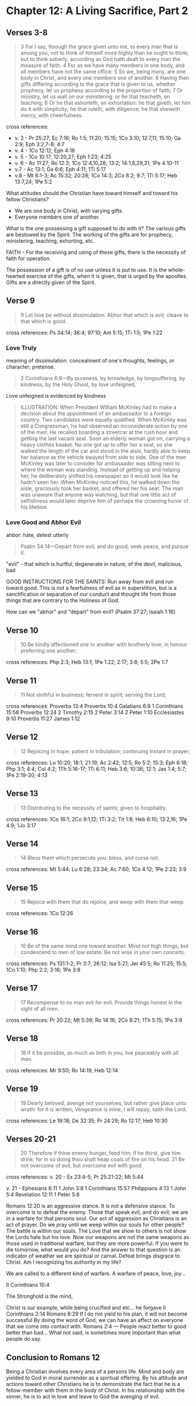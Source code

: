# Chapter 12: A Living Sacrifice, Part 2

## Verses 3-8

> 3 For I say, through the grace given unto me, to every man that is among you, not to think of himself more highly than he ought to think; but to think soberly, according as God hath dealt to every man the measure of faith. 4 For as we have many members in one body, and all members have not the same office: 5 So we, being many, are one body in Christ, and every one members one of another. 6 Having then gifts differing according to the grace that is given to us, whether prophecy, let us prophesy according to the proportion of faith; 7 Or ministry, let us wait on our ministering: or he that teacheth, on teaching; 8 Or he that exhorteth, on exhortation: he that giveth, let him do it with simplicity; he that ruleth, with diligence; he that sheweth mercy, with cheerfulness.

cross references:

- v. 3 - Pr 25:27; Ec 7:16; Ro 1:5; 11:20; 15:15; 1Co 3:10; 12:7,11; 15:10; Ga 2:9; Eph 3:2,7-8; 4:7
- v. 4 - 1Co 12:12; Eph 4:16
- v. 5 - 1Co 10:17; 12:20,27; Eph 1:23; 4:25
- v. 6 - Ac 11:27; Ro 12:3; 1Co 12:4,10,28; 13:2; 14:1,6,29,31; 1Pe 4:10-11
- v.7 - Ac 13:1; Ga 6:6; Eph 4:11; 1Ti 5:17
- v.8 - Mt 6:1-3; Ac 15:32; 20:28; 1Co 14:3; 2Co 8:2; 9:7; 1Ti 5:17; Heb 13:7,24; 1Pe 5:2

What attitudes should the Christian have toward himself and toward his fellow Christians?

- We are one body in Christ, with varying gifts.
- Everyone members one of another.

What is the one possessing a gift supposed to do with it? The various gifts are bestowed by the Spirit. The working of the gifts are for prophecy, ministering, teaching, exhorting, etc.

FAITH - For the receiving and using of these gifts, there is the necessity of faith for operation.

The possession of a gift is of no use unless it is put to use. It is the whole-hearted exercise of the gifts, when it is given, that is urged by the apostles. Gifts are a directly given of the Spirit.

## Verse 9

> 9 Let love be without dissimulation. Abhor that which is evil; cleave to that which is good.

cross references: Ps 34:14; 36:4; 97:10; Am 5:15; 1Ti 1:5; 1Pe 1:22

### Love Truly

meaning of dissimulation: concealment of one's thoughts, feelings, or character; pretense.

> 2 Corinthians 6:6&mdash;By pureness, by knowledge, by longsuffering, by kindness, by the Holy Ghost, by love unfeigned,

Love unfeigned is evidenced by kindness

>ILLUSTRATION: When President William McKinley had to make a decision about the appointment of an ambassador to a foreign country. Two candidates were equally qualified. When McKinley was still a Congressman, he had observed an inconsiderate action by one of the men. He recalled boarding a streetcar at the rush hour and getting the last vacant seat. Soon an elderly woman got on, carrying a heavy clothes basket. No one got up to offer her a seat, so she walked the length of the car and stood in the aisle, hardly able to keep her balance as the vehicle swayed from side to side. One of the men McKinley was later to consider for ambassador was sitting next to where the woman was standing. Instead of getting up and helping her, he deliberately shifted his newspaper so it would look like he hadn’t seen her. When McKinley noticed this, he walked down the aisle, graciously took her basket, and offered her his seat. The man was unaware that anyone was watching, but that one little act of selfishness would later deprive him of perhaps the crowning honor of his lifetime.

### Love Good and Abhor Evil

ahbor: hate, detest utterly 

> Psalm 34:14&mdash;Depart from evil, and do good; seek peace, and pursue it.

"evil" - that which is hurtful, degenerate in nature, of the devil, malicious, bad

GOOD INSTRUCTIONS FOR THE SAINTS: Run away from evil and run toward good. This is not a fearfulness of evil as in superstition, but is a sanctification or separation of our conduct and thought life from those things that are contrary to the Holiness of God.

How can we "abhor" and "depart" from evil? (Psalm 37:27; Isaiah 1:16)

## Verse 10

> 10 Be kindly affectioned one to another with brotherly love; in honour preferring one another;

cross references: Php 2:3; Heb 13:1; 1Pe 1:22; 2:17; 3:8; 5:5; 2Pe 1:7

## Verse 11

> 11 Not slothful in business; fervent in spirit; serving the Lord;

cross references: Proverbs 13:4 Proverbs 10:4 Galatians 6:9 1 Corinthians 15:58 Proverbs 12:24 2 Timothy 2:15 2 Peter 3:14 2 Peter 1:10 Ecclesiastes 9:10 Proverbs 11:27 James 1:12 

## Verse 12

> 12 Rejoicing in hope; patient in tribulation; continuing instant in prayer;

cross references: Lu 10:20; 18:1; 21:19; Ac 2:42; 12:5; Ro 5:2; 15:3; Eph 6:18; Php 3:1; 4:4; Col 4:2; 1Th 5:16-17; 1Ti 6:11; Heb 3:6; 10:36; 12:1; Jas 1:4; 5:7; 1Pe 2:19-20; 4:13

## Verse 13

> 13 Distributing to the necessity of saints; given to hospitality.

cross references: 1Co 16:1; 2Co 9:1,12; 1Ti 3:2; Tit 1:8; Heb 6:10; 13:2,16; 1Pe 4:9; 1Jo 3:17

## Verse 14

> 14 Bless them which persecute you: bless, and curse not.

cross references: Mt 5:44; Lu 6:28; 23:34; Ac 7:60; 1Co 4:12; 1Pe 2:23; 3:9

## Verse 15

> 15 Rejoice with them that do rejoice, and weep with them that weep.

cross references: 1Co 12:26

## Verse 16

> 16 Be of the same mind one toward another. Mind not high things, but condescend to men of low estate. Be not wise in your own conceits.

cross references: Ps 131:1-2; Pr 3:7; 26:12; Isa 5:21; Jer 45:5; Ro 11:25; 15:5; 1Co 1:10; Php 2:2; 3:16; 1Pe 3:8

## Verse 17

> 17 Recompense to no man evil for evil. Provide things honest in the sight of all men.

cross references: Pr 20:22; Mt 5:39; Ro 14:16; 2Co 8:21; 1Th 5:15; 1Pe 3:9

## Verse 18

> 18 If it be possible, as much as lieth in you, live peaceably with all men.

cross references: Mr 9:50; Ro 14:19; Heb 12:14

## Verse 19

> 19 Dearly beloved, avenge not yourselves, but rather give place unto wrath: for it is written, Vengeance is mine; I will repay, saith the Lord.

cross references: Le 19:18; De 32:35; Pr 24:29; Ro 12:17; Heb 10:30

## Verses 20-21

> 20 Therefore if thine enemy hunger, feed him; if he thirst, give him drink: for in so doing thou shalt heap coals of fire on his head. 21 Be not overcome of evil, but overcome evil with good. 

cross references:  v. 20 - Ex 23:4-5; Pr 25:21-22; Mt 5:44

v. 21 - Ephesians 6:11 1 John 3:8 1 Corinthians 15:57 Philippians 4:13 1 John 5:4 Revelation 12:11 1 Peter 5:8 

Romans 12:20 is an aggressive stance. It is not a defensive stance. 
To overcome is to defeat the enemy. Those that speak evil, and do evil; we are in a warfare for that persons soul. 
Our act of aggression as Christians is an act of prayer. 
Do we pray until we weep within our souls for other people? The battle is within our souls. The Love that we show to others is not show the Lords hate but his love. Now our weapons are not the same weapons as those used in traditional warfare, but they are more powerful. 
If you were to die tomorrow, what would you do? And the answer to that question is an indicator of weather we are spiritual or carnal. 
Defeat brings disgrace to Christ. Am I recognizing his authority in my life? 

We are called to a different kind of warfare. A warfare of peace, love, joy&hellip; 

II Corinthians 10:4

The Stronghold is the mind, 

Christ is our example, while being crucified and etc&hellip; he forgave 
II Corinthians 2:14
Romans 8:29 If I do not yield to his plan, it will not become successful
By doing the word of God, we can have an affect on everyone that we come into contact with. 
Romans 2:4 &mdash; People react better to good better than bad&hellip;
What not said, is sometimes more important than what people do say. 

## Conclusion to Romans 12

Being a Christian involves every area of a persons life. Mind and body are yielded to God in moral surrender as a spiritual offering. By his attitude and actions toward other Christians he is to demonstrate the fact that he is a fellow-member with them in the body of Christ. In his relationship with the sinner, he is to act in love and leave to God the avenging of evil.